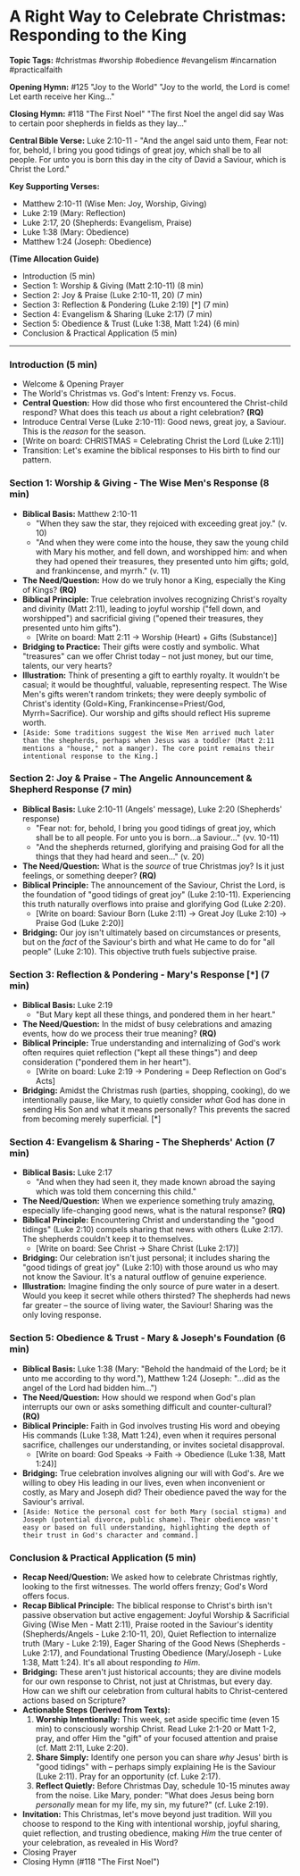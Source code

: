 # A Right Way to Celebrate Christmas: Responding to the King

**Topic Tags:** #christmas #worship #obedience #evangelism #incarnation
#practicalfaith

**Opening Hymn:** #125 "Joy to the World" "Joy to the world, the Lord is come!
Let earth receive her King..."

**Closing Hymn:** #118 "The First Noel" "The first Noel the angel did say Was to
certain poor shepherds in fields as they lay..."

**Central Bible Verse:** Luke 2:10-11 - "And the angel said unto them, Fear not:
for, behold, I bring you good tidings of great joy, which shall be to all
people. For unto you is born this day in the city of David a Saviour, which is
Christ the Lord."

**Key Supporting Verses:**

- Matthew 2:10-11 (Wise Men: Joy, Worship, Giving)
- Luke 2:19 (Mary: Reflection)
- Luke 2:17, 20 (Shepherds: Evangelism, Praise)
- Luke 1:38 (Mary: Obedience)
- Matthew 1:24 (Joseph: Obedience)

**(Time Allocation Guide)**

- Introduction (5 min)
- Section 1: Worship & Giving (Matt 2:10-11) (8 min)
- Section 2: Joy & Praise (Luke 2:10-11, 20) (7 min)
- Section 3: Reflection & Pondering (Luke 2:19) [*] (7 min)
- Section 4: Evangelism & Sharing (Luke 2:17) (7 min)
- Section 5: Obedience & Trust (Luke 1:38, Matt 1:24) (6 min)
- Conclusion & Practical Application (5 min)

---

### Introduction (5 min)

- Welcome & Opening Prayer
- The World's Christmas vs. God's Intent: Frenzy vs. Focus.
- **Central Question:** How did those who first encountered the Christ-child
  respond? What does this teach _us_ about a right celebration? **(RQ)**
- Introduce Central Verse (Luke 2:10-11): Good news, great joy, a Saviour. This
  is the _reason_ for the season.
- [Write on board: CHRISTMAS = Celebrating Christ the Lord (Luke 2:11)]
- Transition: Let's examine the biblical responses to His birth to find our
  pattern.

### Section 1: Worship & Giving - The Wise Men's Response (8 min)

- **Biblical Basis:** Matthew 2:10-11
  - "When they saw the star, they rejoiced with exceeding great joy." (v. 10)
  - "And when they were come into the house, they saw the young child with Mary
    his mother, and fell down, and worshipped him: and when they had opened
    their treasures, they presented unto him gifts; gold, and frankincense, and
    myrrh." (v. 11)
- **The Need/Question:** How do we truly honor a King, especially the King of
  Kings? **(RQ)**
- **Biblical Principle:** True celebration involves recognizing Christ's royalty
  and divinity (Matt 2:11), leading to joyful worship ("fell down, and
  worshipped") and sacrificial giving ("opened their treasures, they presented
  unto him gifts").
  - [Write on board: Matt 2:11 -> Worship (Heart) + Gifts (Substance)]
- **Bridging to Practice:** Their gifts were costly and symbolic. What
  "treasures" can we offer Christ today – not just money, but our time, talents,
  our very hearts?
- **Illustration:** Think of presenting a gift to earthly royalty. It wouldn't
  be casual; it would be thoughtful, valuable, representing respect. The Wise
  Men's gifts weren't random trinkets; they were deeply symbolic of Christ's
  identity (Gold=King, Frankincense=Priest/God, Myrrh=Sacrifice). Our worship
  and gifts should reflect His supreme worth.
- `[Aside: Some traditions suggest the Wise Men arrived much later than the shepherds, perhaps when Jesus was a toddler (Matt 2:11 mentions a "house," not a manger). The core point remains their intentional response to the King.]`

### Section 2: Joy & Praise - The Angelic Announcement & Shepherd Response (7 min)

- **Biblical Basis:** Luke 2:10-11 (Angels' message), Luke 2:20 (Shepherds'
  response)
  - "Fear not: for, behold, I bring you good tidings of great joy, which shall
    be to all people. For unto you is born...a Saviour..." (vv. 10-11)
  - "And the shepherds returned, glorifying and praising God for all the things
    that they had heard and seen..." (v. 20)
- **The Need/Question:** What is the _source_ of true Christmas joy? Is it just
  feelings, or something deeper? **(RQ)**
- **Biblical Principle:** The announcement of the Saviour, Christ the Lord, is
  the foundation of "good tidings of great joy" (Luke 2:10-11). Experiencing
  this truth naturally overflows into praise and glorifying God (Luke 2:20).
  - [Write on board: Saviour Born (Luke 2:11) -> Great Joy (Luke 2:10) -> Praise
    God (Luke 2:20)]
- **Bridging:** Our joy isn't ultimately based on circumstances or presents, but
  on the _fact_ of the Saviour's birth and what He came to do for "all people"
  (Luke 2:10). This objective truth fuels subjective praise.

### Section 3: Reflection & Pondering - Mary's Response [*] (7 min)

- **Biblical Basis:** Luke 2:19
  - "But Mary kept all these things, and pondered them in her heart."
- **The Need/Question:** In the midst of busy celebrations and amazing events,
  how do we process their true meaning? **(RQ)**
- **Biblical Principle:** True understanding and internalizing of God's work
  often requires quiet reflection ("kept all these things") and deep
  consideration ("pondered them in her heart").
  - [Write on board: Luke 2:19 -> Pondering = Deep Reflection on God's Acts]
- **Bridging:** Amidst the Christmas rush (parties, shopping, cooking), do we
  intentionally pause, like Mary, to quietly consider _what_ God has done in
  sending His Son and what it means personally? This prevents the sacred from
  becoming merely superficial. [*]

### Section 4: Evangelism & Sharing - The Shepherds' Action (7 min)

- **Biblical Basis:** Luke 2:17
  - "And when they had seen it, they made known abroad the saying which was told
    them concerning this child."
- **The Need/Question:** When we experience something truly amazing, especially
  life-changing good news, what is the natural response? **(RQ)**
- **Biblical Principle:** Encountering Christ and understanding the "good
  tidings" (Luke 2:10) compels sharing that news with others (Luke 2:17). The
  shepherds couldn't keep it to themselves.
  - [Write on board: See Christ -> Share Christ (Luke 2:17)]
- **Bridging:** Our celebration isn't just personal; it includes sharing the
  "good tidings of great joy" (Luke 2:10) with those around us who may not know
  the Saviour. It's a natural outflow of genuine experience.
- **Illustration:** Imagine finding the only source of pure water in a desert.
  Would you keep it secret while others thirsted? The shepherds had news far
  greater – the source of living water, the Saviour! Sharing was the only loving
  response.

### Section 5: Obedience & Trust - Mary & Joseph's Foundation (6 min)

- **Biblical Basis:** Luke 1:38 (Mary: "Behold the handmaid of the Lord; be it
  unto me according to thy word."), Matthew 1:24 (Joseph: "...did as the angel
  of the Lord had bidden him...")
- **The Need/Question:** How should we respond when God's plan interrupts our
  own or asks something difficult and counter-cultural? **(RQ)**
- **Biblical Principle:** Faith in God involves trusting His word and obeying
  His commands (Luke 1:38, Matt 1:24), even when it requires personal sacrifice,
  challenges our understanding, or invites societal disapproval.
  - [Write on board: God Speaks -> Faith -> Obedience (Luke 1:38, Matt 1:24)]
- **Bridging:** True celebration involves aligning our will with God's. Are we
  willing to obey His leading in our lives, even when inconvenient or costly, as
  Mary and Joseph did? Their obedience paved the way for the Saviour's arrival.
- `[Aside: Notice the personal cost for both Mary (social stigma) and Joseph (potential divorce, public shame). Their obedience wasn't easy or based on full understanding, highlighting the depth of their trust in God's character and command.]`

### Conclusion & Practical Application (5 min)

- **Recap Need/Question:** We asked how to celebrate Christmas rightly, looking
  to the first witnesses. The world offers frenzy; God's Word offers focus.
- **Recap Biblical Principle:** The biblical response to Christ's birth isn't
  passive observation but active engagement: Joyful Worship & Sacrificial Giving
  (Wise Men - Matt 2:11), Praise rooted in the Saviour's identity
  (Shepherds/Angels - Luke 2:10-11, 20), Quiet Reflection to internalize truth
  (Mary - Luke 2:19), Eager Sharing of the Good News (Shepherds - Luke 2:17),
  and Foundational Trusting Obedience (Mary/Joseph - Luke 1:38, Matt 1:24). It's
  all about responding _to Him_.
- **Bridging:** These aren't just historical accounts; they are divine models
  for our own response to Christ, not just at Christmas, but every day. How can
  we shift our celebration from cultural habits to Christ-centered actions based
  on Scripture?
- **Actionable Steps (Derived from Texts):**
  1.  **Worship Intentionally:** This week, set aside specific time (even 15
      min) to consciously worship Christ. Read Luke 2:1-20 or Matt 1-2, pray,
      and offer Him the "gift" of your focused attention and praise (cf. Matt
      2:11, Luke 2:20).
  2.  **Share Simply:** Identify one person you can share _why_ Jesus' birth is
      "good tidings" with – perhaps simply explaining He is the Saviour (Luke
      2:11). Pray for an opportunity (cf. Luke 2:17).
  3.  **Reflect Quietly:** Before Christmas Day, schedule 10-15 minutes away
      from the noise. Like Mary, ponder: "What does Jesus being born
      _personally_ mean for my life, my sin, my future?" (cf. Luke 2:19).
- **Invitation:** This Christmas, let's move beyond just tradition. Will you
  choose to respond to the King with intentional worship, joyful sharing, quiet
  reflection, and trusting obedience, making _Him_ the true center of your
  celebration, as revealed in His Word?
- Closing Prayer
- Closing Hymn (#118 "The First Noel")
